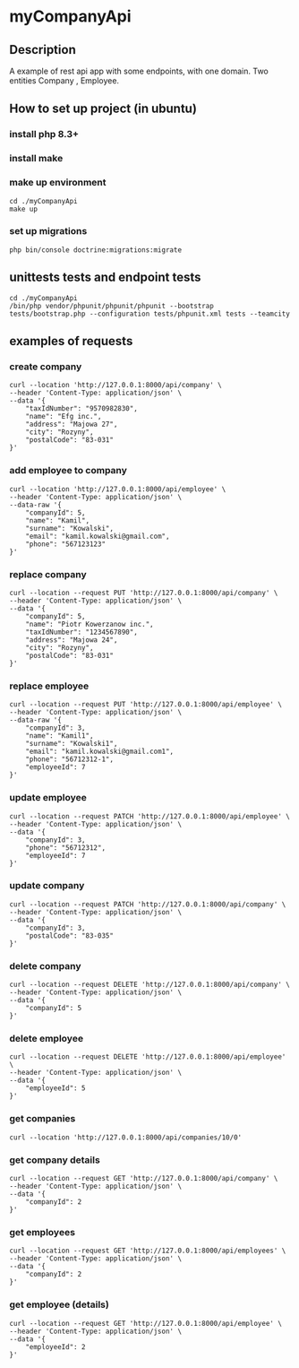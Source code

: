 # myCompanyApi

## Description
A example of rest api app with some endpoints, with one domain.
Two entities Company , Employee.

## How to set up project (in ubuntu)
### install php 8.3+
### install make 

### make up environment

```
cd ./myCompanyApi
make up
```

### set up migrations 

```
php bin/console doctrine:migrations:migrate
```

## unittests tests and endpoint tests

```
cd ./myCompanyApi
/bin/php vendor/phpunit/phpunit/phpunit --bootstrap tests/bootstrap.php --configuration tests/phpunit.xml tests --teamcity 
```



## examples of requests

### create company
```
curl --location 'http://127.0.0.1:8000/api/company' \
--header 'Content-Type: application/json' \
--data '{
    "taxIdNumber": "9570982830",
    "name": "Efg inc.",
    "address": "Majowa 27",
    "city": "Rozyny",
    "postalCode": "83-031"
}'

```

### add employee to company
```
curl --location 'http://127.0.0.1:8000/api/employee' \
--header 'Content-Type: application/json' \
--data-raw '{
    "companyId": 5,
    "name": "Kamil",
    "surname": "Kowalski",
    "email": "kamil.kowalski@gmail.com",
    "phone": "567123123"
}'
```

### replace company
```
curl --location --request PUT 'http://127.0.0.1:8000/api/company' \
--header 'Content-Type: application/json' \
--data '{
    "companyId": 5,
    "name": "Piotr Kowerzanow inc.",
    "taxIdNumber": "1234567890",
    "address": "Majowa 24",
    "city": "Rozyny",
    "postalCode": "83-031"
}'
```

### replace employee
```
curl --location --request PUT 'http://127.0.0.1:8000/api/employee' \
--header 'Content-Type: application/json' \
--data-raw '{
    "companyId": 3,
    "name": "Kamil1",
    "surname": "Kowalski1",
    "email": "kamil.kowalski@gmail.com1",
    "phone": "56712312-1",
    "employeeId": 7
}'
```

### update employee
```
curl --location --request PATCH 'http://127.0.0.1:8000/api/employee' \
--header 'Content-Type: application/json' \
--data '{
    "companyId": 3,
    "phone": "56712312",
    "employeeId": 7
}'
```

### update company
```
curl --location --request PATCH 'http://127.0.0.1:8000/api/company' \
--header 'Content-Type: application/json' \
--data '{
    "companyId": 3,
    "postalCode": "83-035"
}'
```

### delete company
```
curl --location --request DELETE 'http://127.0.0.1:8000/api/company' \
--header 'Content-Type: application/json' \
--data '{
    "companyId": 5
}'
```

### delete employee
```
curl --location --request DELETE 'http://127.0.0.1:8000/api/employee' \
--header 'Content-Type: application/json' \
--data '{
    "employeeId": 5
}'
```

### get companies
```
curl --location 'http://127.0.0.1:8000/api/companies/10/0'
```

### get company details
```
curl --location --request GET 'http://127.0.0.1:8000/api/company' \
--header 'Content-Type: application/json' \
--data '{
    "companyId": 2
}'
```

### get employees
```
curl --location --request GET 'http://127.0.0.1:8000/api/employees' \
--header 'Content-Type: application/json' \
--data '{
    "companyId": 2
}'
```

### get employee (details)
```
curl --location --request GET 'http://127.0.0.1:8000/api/employee' \
--header 'Content-Type: application/json' \
--data '{
    "employeeId": 2
}'
```